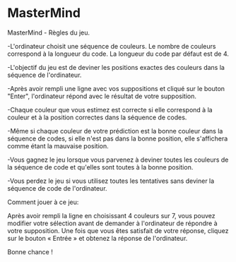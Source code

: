 # MasterMind


MasterMind - Règles du jeu.

-L'ordinateur choisit une séquence de couleurs. Le nombre de couleurs correspond à la longueur du code. La longueur du code par défaut est de 4.

-L'objectif du jeu est de deviner les positions exactes des couleurs dans la séquence de l'ordinateur.

-Après avoir rempli une ligne avec vos suppositions et cliqué sur le bouton "Enter", l'ordinateur répond avec le résultat de votre supposition.

-Chaque couleur que vous estimez est correcte si elle correspond à la couleur et à la position correctes dans la séquence de codes.

-Même si chaque couleur de votre prédiction est la bonne couleur dans la séquence de codes, si elle n'est pas dans la bonne position, elle s'affichera comme étant la mauvaise position.

-Vous gagnez le jeu lorsque vous parvenez à deviner toutes les couleurs de la séquence de code et qu'elles sont toutes à la bonne position.

-Vous perdez le jeu si vous utilisez toutes les tentatives sans deviner la séquence de code de l'ordinateur.


Comment jouer à ce jeu:

Après avoir rempli la ligne en choisissant 4 couleurs sur 7, vous pouvez modifier votre sélection avant de demander à l'ordinateur de répondre à votre supposition. Une fois que vous êtes satisfait de votre réponse, cliquez sur le bouton « Entrée » et obtenez la réponse de l'ordinateur.

Bonne chance !